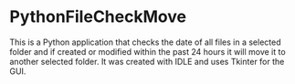 # PythonFileCheckMove

This is a Python application that checks the date of all files in a selected folder and if created or modified within the past 24 hours it will move it to another selected folder. It was created with IDLE and uses Tkinter for the GUI.
